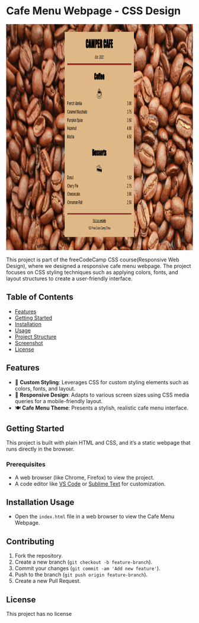 # Cafe Menu Webpage - CSS Design

<img src="https://github.com/pulemojatau/CafeMenu/blob/main/menu.png" alt="Cafe Menu Screenshot" width="580" height="610"/>

This project is part of the freeCodeCamp CSS course(Responsive Web Design), where we designed a responsive cafe menu webpage. The project focuses on CSS styling techniques such as applying colors, fonts, and layout structures to create a user-friendly interface.

## Table of Contents
- [Features](#features)
- [Getting Started](#getting-started)
- [Installation](#installation)
- [Usage](#usage)
- [Project Structure](#project-structure)
- [Screenshot](#screenshot)
- [License](#license)

## Features
- 🎨 **Custom Styling**: Leverages CSS for custom styling elements such as colors, fonts, and layout.
- 📱 **Responsive Design**: Adapts to various screen sizes using CSS media queries for a mobile-friendly layout.
- 🍽️ **Cafe Menu Theme**: Presents a stylish, realistic cafe menu interface.

## Getting Started
This project is built with plain HTML and CSS, and it’s a static webpage that runs directly in the browser.

### Prerequisites
- A web browser (like Chrome, Firefox) to view the project.
- A code editor like [VS Code](https://code.visualstudio.com/) or [Sublime Text](https://www.sublimetext.com/) for customization.

## Installation Usage

- Open the `index.html` file in a web browser to view the Cafe Menu Webpage.


## Contributing
   
  1. Fork the repository.
  2. Create a new branch (`git checkout -b feature-branch`).
  3. Commit your changes (`git commit -am 'Add new feature'`).
  4. Push to the branch (`git push origin feature-branch`).
  5. Create a new Pull Request.

## License
   This project has no license      




